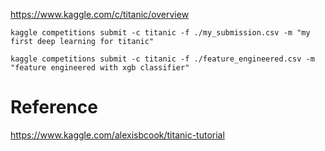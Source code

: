 https://www.kaggle.com/c/titanic/overview

```shell
kaggle competitions submit -c titanic -f ./my_submission.csv -m "my first deep learning for titanic"
```

```shell
kaggle competitions submit -c titanic -f ./feature_engineered.csv -m "feature engineered with xgb classifier"
```

# Reference

https://www.kaggle.com/alexisbcook/titanic-tutorial

[](https://www.kaggle.com/brendan45774/titanic-top-solution)

[](https://www.kaggle.com/gunesevitan/titanic-advanced-feature-engineering-tutorial)
